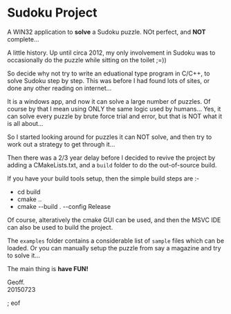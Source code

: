# Sudoku Project

A WIN32 application to **solve** a Sudoku puzzle. NOt perfect, and **NOT** complete...

A little history. Up until circa 2012, my only involvement in Sudoku was to occasionally do the puzzle while sitting on the toilet ;=))

So decide why not try to write an eduational type program in C/C++, to solve Sudoku step by step. This was before I had found lots of sites, or done any other reading on internet...

It is a windows app, and now it can solve a large number of puzzles. Of course by that I mean using ONLY the same logic used by humans... Yes, it can solve every puzzle by brute force trial and error, but that is NOT what it is all about...

So I started looking around for puzzles it can NOT solve, and then try to work out a strategy to get through it...

Then there was a 2/3 year delay before I decided to revive the project by adding a CMakeLists.txt, and a `build` folder to do the out-of-source build.

If you have your build tools setup, then the simple build steps are :-

 - cd build
 - cmake ..
 - cmake --build . --config Release
 
Of course, alteratively the cmake GUI can be used, and then the MSVC IDE can also be used to build the project.

The `examples` folder contains a considerable list of `sample` files which can be loaded. Or you can manually setup the puzzle from say a magazine and try to solve it...

The main thing is **have FUN!**

Geoff.  
20150723

; eof
